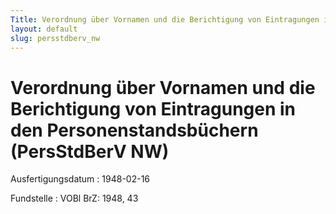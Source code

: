 ```yaml
---
Title: Verordnung über Vornamen und die Berichtigung von Eintragungen in den Personenstandsbüchern
layout: default
slug: persstdberv_nw
---
```


# Verordnung über Vornamen und die Berichtigung von Eintragungen in den Personenstandsbüchern (PersStdBerV NW)

Ausfertigungsdatum
:   1948-02-16

Fundstelle
:   VOBl BrZ: 1948, 43

